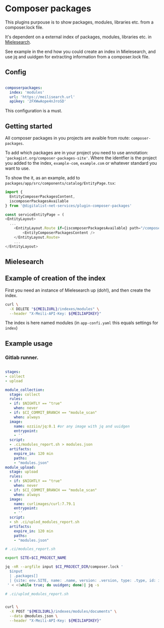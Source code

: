 # Composer packages

This plugins purpouse is to show packages, modules,
libraries etc. from a composer.lock file.

It's dependent on a external index of packages, modules,
libraries etc. in [Mielesearch](https://www.meilisearch.com/).

See example in the end how you could create an index in Mielesearch,
and use jq and uuidgen for extracting information from a composer.lock
file.

## Config

```yaml

composerpackages:
  index: 'modules'
  url: 'https://meilisearch.url'
  apikey: '2FXWwAope4nJroSD'
```
This configuration is a must.


## Getting started

All composer packages in you projects are avaible from route: `composer-packages`.

To add which packages are in your project you need to use annotation:
`'packagist.org/composer-packages-site'`. Where the identfier is the project
you added to the index, `example-com`, `example.com` or whatever standard you
want to use.

To show the it, as an example, add to `packages/app/src/components/catalog/EntityPage.tsx`:

```typescript
import {
  EntityComposerPackagesContent,
  iscomposerPackagesAvailable
} from '@digitalist-net-services/plugin-composer-packages'
```

```typescript
const serviceEntityPage = (
<EntityLayout>
  ...
    <EntityLayout.Route if={iscomposerPackagesAvailable} path="/composer-packages" title="Composer Packages">
        <EntityComposerPackagesContent />
    </EntityLayout.Route>
    ...
</EntityLayout>
```

## Mielesearch

## Example of creation of the index

First you need an instance of Mielesearch up (doh!), and then create the index.

```bash
curl \
  -X DELETE "${MEILIURL}/indexes/modules" \
  --header "X-Meili-API-Key: ${MEILIAPIKEY}"
```

The index is here named modules (in `app-confi.yaml` this equals settings for `index`)

## Example usage

### Gitlab runner.

```yaml

stages:
- collect
- upload

module_collection:
  stage: collect
  rules:
  - if: $NIGHTLY == "true"
    when: never
  - if: $CI_COMMIT_BRANCH == "module_scan"
    when: always
  image:
    name: ozziio/jq:0.1 #or any image with jq and uuidgen
    entrypoint:
    - ''
  script:
  - .ci/modules_report.sh > modules.json
  artifacts:
    expire_in: 120 min
    paths:
    - "modules.json"
module_upload:
  stage: upload
  rules:
  - if: $NIGHTLY == "true"
    when: never
  - if: $CI_COMMIT_BRANCH == "module_scan"
    when: always
  image:
    name: curlimages/curl:7.79.1
    entrypoint:
    - ''
  script:
  - sh .ci/uplod_modules_report.sh
  artifacts:
    expire_in: 120 min
    paths:
    - "modules.json"
```

```bash
# .ci/modules_report.sh

export SITE=$CI_PROJECT_NAME

jq -nR --argfile input $CI_PROJECT_DIR/composer.lock '
  $input
  | .packages[]
  | {site: env.SITE, name: .name, version: .version, type: .type, id: input}
 ' < <(while true; do uuidgen; done)| jq -s
```

```bash
# .ci/uplod_modules_report.sh


curl \
  -X POST "${MEILIURL}/indexes/modules/documents" \
  --data @modules.json \
  --header "X-Meili-API-Key: ${MEILIAPIKEY}"

```